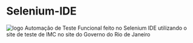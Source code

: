 # Selenium-IDE
![logo](https://www.seleniumhq.org/selenium-ide/img/selenium-ide128.png)
Automação de Teste Funcional feito no Selenium IDE utilizando o site de teste de IMC no site do Governo do Rio de Janeiro

